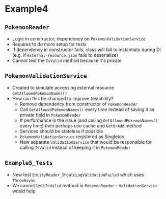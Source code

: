 ﻿# Example4

## `PokemonReader`
- Logic in constructor, dependency on `PokemonValidationService`
- Requires to do more setup for tests
- If dependency in constructor fails, class will fail to instantiate during DI (e.g. if `external-resource.json` fails to deserialize)
- Cannot test the `IsValid` method because it's private

## `PokemonValidationService`
- Created to simulate accessing external resource `GetAllowedPokemonNames()`
- How can this be changed to improve testability?
    - Remove dependency from constructor of `PokemonReader`
    - Call `GetAllowedPokemonNames()` every time instead of saving it as private field in `PokemonReader`
    - If performance is the issue (and calling `GetAllowedPokemonNames()` every time) then perhaps use cache and `GetOrAdd` method
    - Services should be stateless if possible
    - `PokemonValidationService` registered as Singleton
    - New separate `ValidationService` that would be responsible for calling `IsValid` instead of keeping it in `PokemonReader`

## `Example5_Tests`
- New test `EntityReader_ShouldLogValidationFailed` which uses `ThrowAsync`
- We cannot test `IsValid` method in `PokemonReader` - `ValidationService` would help
